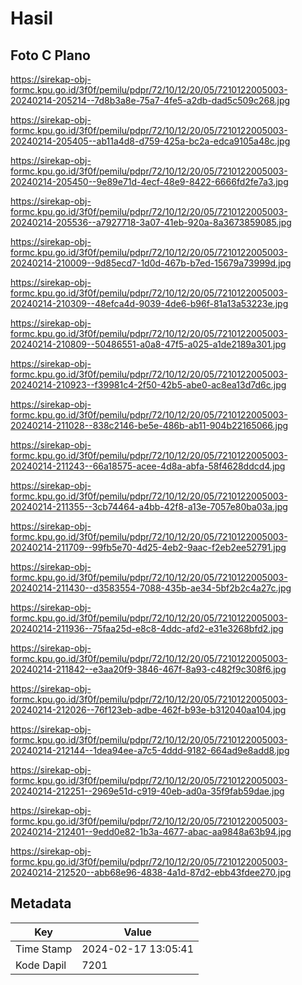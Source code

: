 # Hasil

## Foto C Plano

https://sirekap-obj-formc.kpu.go.id/3f0f/pemilu/pdpr/72/10/12/20/05/7210122005003-20240214-205214--7d8b3a8e-75a7-4fe5-a2db-dad5c509c268.jpg

https://sirekap-obj-formc.kpu.go.id/3f0f/pemilu/pdpr/72/10/12/20/05/7210122005003-20240214-205405--ab11a4d8-d759-425a-bc2a-edca9105a48c.jpg

https://sirekap-obj-formc.kpu.go.id/3f0f/pemilu/pdpr/72/10/12/20/05/7210122005003-20240214-205450--9e89e71d-4ecf-48e9-8422-6666fd2fe7a3.jpg

https://sirekap-obj-formc.kpu.go.id/3f0f/pemilu/pdpr/72/10/12/20/05/7210122005003-20240214-205536--a7927718-3a07-41eb-920a-8a3673859085.jpg

https://sirekap-obj-formc.kpu.go.id/3f0f/pemilu/pdpr/72/10/12/20/05/7210122005003-20240214-210009--9d85ecd7-1d0d-467b-b7ed-15679a73999d.jpg

https://sirekap-obj-formc.kpu.go.id/3f0f/pemilu/pdpr/72/10/12/20/05/7210122005003-20240214-210309--48efca4d-9039-4de6-b96f-81a13a53223e.jpg

https://sirekap-obj-formc.kpu.go.id/3f0f/pemilu/pdpr/72/10/12/20/05/7210122005003-20240214-210809--50486551-a0a8-47f5-a025-a1de2189a301.jpg

https://sirekap-obj-formc.kpu.go.id/3f0f/pemilu/pdpr/72/10/12/20/05/7210122005003-20240214-210923--f39981c4-2f50-42b5-abe0-ac8ea13d7d6c.jpg

https://sirekap-obj-formc.kpu.go.id/3f0f/pemilu/pdpr/72/10/12/20/05/7210122005003-20240214-211028--838c2146-be5e-486b-ab11-904b22165066.jpg

https://sirekap-obj-formc.kpu.go.id/3f0f/pemilu/pdpr/72/10/12/20/05/7210122005003-20240214-211243--66a18575-acee-4d8a-abfa-58f4628ddcd4.jpg

https://sirekap-obj-formc.kpu.go.id/3f0f/pemilu/pdpr/72/10/12/20/05/7210122005003-20240214-211355--3cb74464-a4bb-42f8-a13e-7057e80ba03a.jpg

https://sirekap-obj-formc.kpu.go.id/3f0f/pemilu/pdpr/72/10/12/20/05/7210122005003-20240214-211709--99fb5e70-4d25-4eb2-9aac-f2eb2ee52791.jpg

https://sirekap-obj-formc.kpu.go.id/3f0f/pemilu/pdpr/72/10/12/20/05/7210122005003-20240214-211430--d3583554-7088-435b-ae34-5bf2b2c4a27c.jpg

https://sirekap-obj-formc.kpu.go.id/3f0f/pemilu/pdpr/72/10/12/20/05/7210122005003-20240214-211936--75faa25d-e8c8-4ddc-afd2-e31e3268bfd2.jpg

https://sirekap-obj-formc.kpu.go.id/3f0f/pemilu/pdpr/72/10/12/20/05/7210122005003-20240214-211842--e3aa20f9-3846-467f-8a93-c482f9c308f6.jpg

https://sirekap-obj-formc.kpu.go.id/3f0f/pemilu/pdpr/72/10/12/20/05/7210122005003-20240214-212026--76f123eb-adbe-462f-b93e-b312040aa104.jpg

https://sirekap-obj-formc.kpu.go.id/3f0f/pemilu/pdpr/72/10/12/20/05/7210122005003-20240214-212144--1dea94ee-a7c5-4ddd-9182-664ad9e8add8.jpg

https://sirekap-obj-formc.kpu.go.id/3f0f/pemilu/pdpr/72/10/12/20/05/7210122005003-20240214-212251--2969e51d-c919-40eb-ad0a-35f9fab59dae.jpg

https://sirekap-obj-formc.kpu.go.id/3f0f/pemilu/pdpr/72/10/12/20/05/7210122005003-20240214-212401--9edd0e82-1b3a-4677-abac-aa9848a63b94.jpg

https://sirekap-obj-formc.kpu.go.id/3f0f/pemilu/pdpr/72/10/12/20/05/7210122005003-20240214-212520--abb68e96-4838-4a1d-87d2-ebb43fdee270.jpg


## Metadata

| Key        | Value               |
| ---------- | ------------------- |
| Time Stamp | 2024-02-17 13:05:41 |
| Kode Dapil | 7201                |



